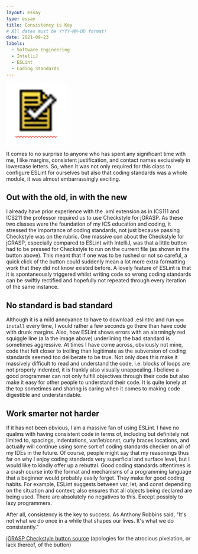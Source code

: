 ```yaml
---
layout: essay
type: essay
title: Consistency is Key
# All dates must be YYYY-MM-DD format!
date: 2021-09-23
labels:
  - Software Engineering
  - IntelliJ
  - ESLint
  - Coding Standards
---
```


<img class="ui small right floated rounded image" src="../images/jgrasp-wrong.png">

It comes to no surprise to anyone who has spent any significant time with me, I like margins, consistent justification, and contact names exclusively in lowercase letters. So, when it was not only required for this class to configure ESLint for ourselves but also that coding standards was a whole module, it was almost embarrassingly exciting.

## Out with the old, in with the new

I already have prior experience with the .xml extension as in ICS111 and ICS211 the professor required us to use Checkstyle for jGRASP. As these two classes were the foundation of my ICS education and coding, it stressed the importance of coding standards, not just because passing Checkstyle was on the rubric. One massive con about the Checkstyle for jGRASP, especially compared to ESLint with IntelliJ, was that a little button had to be pressed for Checkstyle to run on the current file (as shown in the button above). This meant that if one was to be rushed or not so careful, a quick click of the button could suddenly mean a lot more extra formatting work that they did not know existed before. A lovely feature of ESLint is that it is spontaneously triggered whilst writing code so wrong coding standards can be swiftly rectified and hopefully not repeated through every iteration of the same instance.

## No standard is bad standard

Although it is a mild annoyance to have to download .eslintrc and run `npm install` every time, I would rather a few seconds go there than have code with drunk margins. Also, how ESLint shows errors with an alarmingly red squiggle line (a la the image above) underlining the bad standard is sometimes aggressive. At times I have come across, obviously not mine, code that felt closer to trolling than legitimate as the subversion of coding standards seemed too deliberate to be true. Not only does this make it massively difficult to read and understand the code, i.e. blocks of loops are not properly indented, it is frankly also visually unappealing. I believe a good programmer can not only fulfill objectives through their code but also make it easy for other people to understand their code. It is quite lonely at the top sometimes and sharing is caring when it comes to making code digestible and understandable.

## Work smarter not harder

If it has not been obvious, I am a massive fan of using ESLint. I have no qualms with having consistent code in terms of, including but definitely not limited to, spacings, indentations, var/let/const, curly braces locations, and actually will continue using some sort of coding standards checker on all of my IDEs in the future. Of course, people might say that my reasonings thus far on why I enjoy coding standards very superficial and surface level, but I would like to kindly offer up a rebuttal. Good coding standards oftentimes is a crash course into the format and mechanisms of a programming language that a beginner would probably easily forget. They make for good coding habits. For example, ESLint suggests between var, let, and const depending on the situation and context; also ensures that all objects being declared are being used. There are absolutely no negatives to this. Except possibly to lazy programmers.

After all, consistency is the key to success. As Anthony Robbins said, "It's not what we do once in a while that shapes our lives. It's what we do consistently."

[jGRASP Checkstyle button source](https://w3.cs.jmu.edu/spragunr/CS139_S16/supplement/checkstyle_file.png) (apologies for the atrocious pixelation, or lack thereof, of the button)
